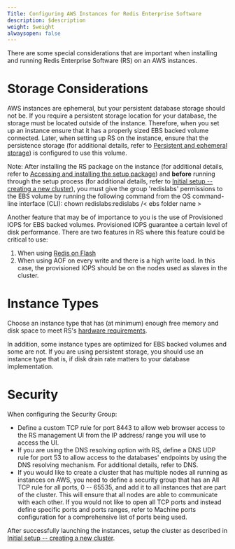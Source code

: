 ```yaml
---
Title: Configuring AWS Instances for Redis Enterprise Software
description: $description
weight: $weight
alwaysopen: false
---
```

There are some special considerations that are important when installing
and running Redis Enterprise Software (RS) on an AWS instances.

Storage Considerations
======================

AWS instances are ephemeral, but your persistent database storage should
not be. If you require a persistent storage location for your database,
the storage must be located outside of the instance. Therefore, when you
set up an instance ensure that it has a properly sized EBS backed volume
connected. Later, when setting up RS on the instance, ensure that the
persistence storage (for additional details, refer to [Persistent and
ephemeral
storage](/redis-enterprise-documentation/cluster-administration/best-practices/persistent-and-ephemeral-storage/))
is configured to use this volume.

Note: After installing the RS package on the instance (for additional
details, refer to [Accessing and installing the setup
package](/redis-enterprise-documentation/administering/installing-upgrading/downloading-installing/))
and **before** running through the setup process (for additional
details, refer to [Initial setup -- creating a new
cluster](/redis-enterprise-documentation/initial-setup-creating-a-new-cluster)),
you must give the group 'redislabs' permissions to the EBS volume by
running the following command from the OS command-line interface (CLI):
chown redislabs:redislabs /\< ebs folder name \>

Another feature that may be of importance to you is the use of
Provisioned IOPS for EBS backed volumes. Provisioned IOPS guarantee a
certain level of disk performance. There are two features in RS where
this feature could be critical to use:

1.  When using [Redis on
    Flash](/redis-enterprise-documentation/redis-e-flash/)
2.  When using AOF on every write and there is a high write load. In
    this case, the provisioned IOPS should be on the nodes used as
    slaves in the cluster.

Instance Types
==============

Choose an instance type that has (at minimum) enough free memory and
disk space to meet RS's [hardware
requirements](/redis-enterprise-documentation/administering/designing-production/hardware-requirements/).

In addition, some instance types are optimized for EBS backed volumes
and some are not. If you are using persistent storage, you should use an
instance type that is, if disk drain rate matters to your database
implementation.

Security
========

When configuring the Security Group:

-   Define a custom TCP rule for port 8443 to allow web browser access
    to the RS management UI from the IP address/ range you will use to
    access the UI.
-   If you are using the DNS resolving option with RS, define a DNS UDP
    rule for port 53 to allow access to the databases' endpoints by
    using the DNS resolving mechanism. For additional details, refer to
    DNS.
-   If you would like to create a cluster that has multiple nodes all
    running as instances on AWS, you need to define a security group
    that has an All TCP rule for all ports, 0 -- 65535, and add it to
    all instances that are part of the cluster. This will ensure that
    all nodes are able to communicate with each other. If you would not
    like to open all TCP ports and instead define specific ports and
    ports ranges, refer to Machine ports configuration for a
    comprehensive list of ports being used.

After successfully launching the instances, setup the cluster as
described in [Initial setup -- creating a new
cluster](/redis-enterprise-documentation/initial-setup-creating-a-new-cluster).
